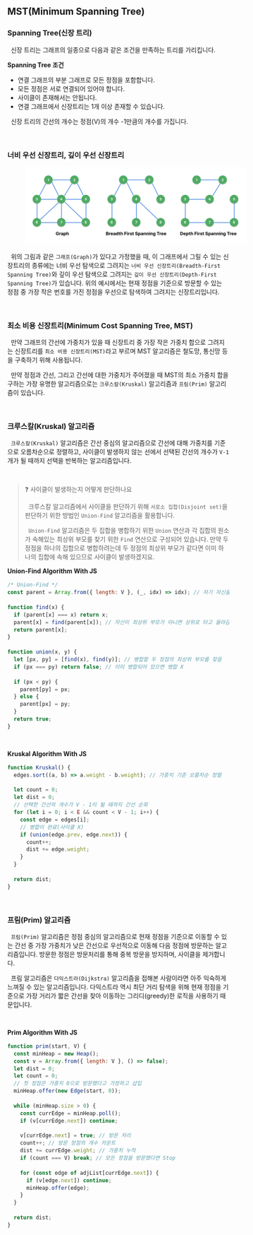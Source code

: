 ## MST(Minimum Spanning Tree)

### Spanning Tree(신장 트리)

&nbsp;&nbsp;신장 트리는 그래프의 일종으로 다음과 같은 조건을 만족하는 트리를 가리킵니다.

**Spanning Tree 조건**

- 연결 그래프의 부분 그래프로 모든 정점을 포함합니다.
- 모든 정점은 서로 연결되어 있어야 합니다.
- 사이클이 존재해서는 안됩니다.
- 연결 그래프에서 신장트리는 1개 이상 존재할 수 있습니다.

&nbsp;&nbsp;신장 트리의 간선의 개수는 정점(V)의 개수 -1만큼의 개수를 가집니다.

<br>

### 너비 우선 신장트리, 깊이 우선 신장트리

<figure align="center" style="width: 100%">
  <img src="../../images//SpanningTree.png" rel="Spanning Tree" />
</figure>

&nbsp;&nbsp;위의 그림과 같은 `그래프(Graph)`가 있다고 가정했을 때, 이 그래프에서 그릴 수 있는 신장트리의 종류에는 너비 우선 탐색으로 그려지는 `너비 우선 신장트리(Breadth-First Spanning Tree)`와 깊이 우선 탐색으로 그려지는 `깊이 우선 신장트리(Depth-First Spanning Tree)`가 있습니다. 위의 예시에서는 현재 정점을 기준으로 방문할 수 있는 정점 중 가장 작은 번호를 가진 정점을 우선으로 탐색하여 그려지는 신장트리입니다.

<br>

### 최소 비용 신장트리(Minimum Cost Spanning Tree, MST)

&nbsp;&nbsp;만약 그래프의 간선에 가중치가 있을 때 신장트리 중 가장 작은 가중치 합으로 그려지는 신장트리를 `최소 비용 신장트리(MST)`라고 부르며 MST 알고리즘은 철도망, 통신망 등을 구축하기 위해 사용됩니다.

&nbsp;&nbsp;만약 정점과 간선, 그리고 간선에 대한 가중치가 주어졌을 때 MST의 최소 가중치 합을 구하는 가장 유명한 알고리즘으로는 `크루스칼(Kruskal)` 알고리즘과 `프림(Prim)` 알고리즘이 있습니다.

<br>

### 크루스칼(Kruskal) 알고리즘

&nbsp;&nbsp;`크루스칼(Kruskal)` 알고리즘은 간선 중심의 알고리즘으로 간선에 대해 가중치를 기준으로 오름차순으로 정렬하고, 사이클이 발생하지 않는 선에서 선택된 간선의 개수가 `V-1`개가 될 때까지 선택을 반복하는 알고리즘입니다.

<br>

> ❓ 사이클이 발생하는지 어떻게 판단하나요
>
> &nbsp;&nbsp;크루스칼 알고리즘에서 사이클을 판단하기 위해 `서로소 집합(Disjoint set)`을 판단하기 위한 방법인 `Union-Find` 알고리즘을 활용합니다.
>
> &nbsp;&nbsp;`Union-Find` 알고리즘은 두 집합을 병합하기 위한 `Union` 연산과 각 집합의 원소가 속해있는 최상위 부모를 찾기 위한 `Find` 연산으로 구성되어 있습니다. 만약 두 정점을 하나의 집합으로 병합하려는데 두 정점의 최상위 부모가 같다면 이미 하나의 집합에 속해 있으므로 사이클이 발생하겠지요.

**Union-Find Algorithm With JS**

```javascript
/* Union-Find */
const parent = Array.from({ length: V }, (_, idx) => idx); // 자기 자신을 부모로 가지도록 초기화

function find(x) {
  if (parent[x] === x) return x;
  parent[x] = find(parent[x]); // 자신이 최상위 부모가 아니면 상위로 타고 올라감
  return parent[x];
}

function union(x, y) {
  let [px, py] = [find(x), find(y)]; // 병합할 두 정점의 최상위 부모를 찾음
  if (px === py) return false; // 이미 병합되어 있으면 병합 X

  if (px < py) {
    parent[py] = px;
  } else {
    parent[px] = py;
  }
  return true;
}
```

<br>

**Kruskal Algorithm With JS**

```javascript
function Kruskal() {
  edges.sort((a, b) => a.weight - b.weight); // 가중치 기준 오름차순 정렬

  let count = 0;
  let dist = 0;
  // 선택한 간선의 개수가 V - 1이 될 때까지 간선 순회
  for (let i = 0; i < E && count < V - 1; i++) {
    const edge = edges[i];
    // 병합이 완료(사이클 X)
    if (union(edge.prev, edge.next)) {
      count++;
      dist += edge.weight;
    }
  }

  return dist;
}
```

<br>

### 프림(Prim) 알고리즘

&nbsp;&nbsp;`프림(Prim)` 알고리즘은 정점 중심의 알고리즘으로 현재 정점을 기준으로 이동할 수 있는 간선 중 가장 가중치가 낮은 간선으로 우선적으로 이동해 다음 정점에 방문하는 알고리즘입니다. 방문한 정점은 방문처리를 통해 중복 방문을 방지하며, 사이클을 제거합니다.

&nbsp;&nbsp;프림 알고리즘은 `다익스트라(Dijkstra)` 알고리즘을 접해본 사람이라면 아주 익숙하게 느껴질 수 있는 알고리즘입니다. 다익스트라 역시 최단 거리 탐색을 위해 현재 정점을 기준으로 가장 거리가 짧은 간선을 찾아 이동하는 그리디(greedy)한 로직을 사용하기 때문입니다.

<br>

**Prim Algorithm With JS**

```javascript
function prim(start, V) {
  const minHeap = new Heap();
  const v = Array.from({ length: V }, () => false);
  let dist = 0;
  let count = 0;
  // 첫 정점은 가중치 0으로 방문했다고 가정하고 삽입
  minHeap.offer(new Edge(start, 0));

  while (minHeap.size > 0) {
    const currEdge = minHeap.poll();
    if (v[currEdge.next]) continue;

    v[currEdge.next] = true; // 방문 처리
    count++; // 방문 정점의 개수 카운트
    dist += currEdge.weight; // 가중치 누적
    if (count === V) break; // 모든 정점을 방문했다면 Stop

    for (const edge of adjList[currEdge.next]) {
      if (v[edge.next]) continue;
      minHeap.offer(edge);
    }
  }

  return dist;
}
```

<br>

